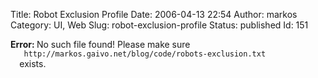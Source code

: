 Title: Robot Exclusion Profile
Date: 2006-04-13 22:54
Author: markos
Category: UI, Web
Slug: robot-exclusion-profile
Status: published
Id: 151

<div>
 <p>
  <strong>
   Error:
  </strong>
  No such file found! Please make sure
  <code>
   http://markos.gaivo.net/blog/code/robots-exclusion.txt
  </code>
  exists.
 </p>
</div>